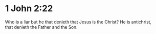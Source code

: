 # 1 John 2:22

Who is a liar but he that denieth that Jesus is the Christ? He is antichrist, that denieth the Father and the Son.